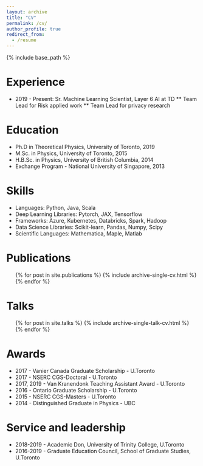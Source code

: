 ```yaml
---
layout: archive
title: "CV"
permalink: /cv/
author_profile: true
redirect_from:
  - /resume
---
```


{% include base_path %}

Experience
======
* 2019 - Present: Sr. Machine Learning Scientist, Layer 6 AI at TD
** Team Lead for Risk applied work
** Team Lead for privacy research

Education
======
* Ph.D in Theoretical Physics, University of Toronto, 2019
* M.Sc. in Physics, University of Toronto, 2015
* H.B.Sc. in Physics, University of British Columbia, 2014
* Exchange Program - National University of Singapore, 2013
  
Skills
======
* Languages: Python, Java, Scala
* Deep Learning Libraries: Pytorch, JAX, Tensorflow
* Frameworks: Azure, Kubernetes, Databricks, Spark, Hadoop
* Data Science Libraries: Scikit-learn, Pandas, Numpy, Scipy
* Scientific Languages: Mathematica, Maple, Matlab

Publications
======
  <ul>{% for post in site.publications %}
    {% include archive-single-cv.html %}
  {% endfor %}</ul>
  
Talks
======
  <ul>{% for post in site.talks %}
    {% include archive-single-talk-cv.html %}
  {% endfor %}</ul>

Awards
======
* 2017 - Vanier Canada Graduate Scholarship - U.Toronto
* 2017 - NSERC CGS-Doctoral - U.Toronto
* 2017, 2019 - Van Kranendonk Teaching Assistant Award - U.Toronto
* 2016 - Ontario Graduate Scholarship - U.Toronto
* 2015 - NSERC CGS-Masters - U.Toronto
* 2014 - Distinguished Graduate in Physics - UBC
  
Service and leadership
======
* 2018-2019 - Academic Don, University of Trinity College, U.Toronto
* 2016-2019 - Graduate Education Council, School of Graduate Studies, U.Toronto

